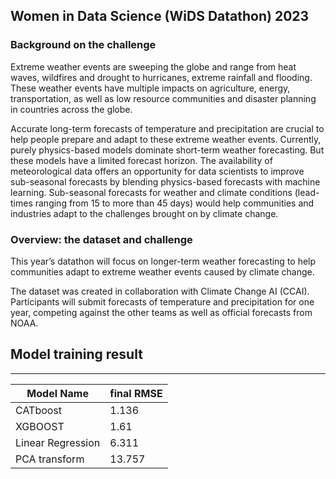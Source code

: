 ## Women in Data Science (WiDS Datathon) 2023

### Background on the challenge

Extreme weather events are sweeping the globe and range from heat waves, wildfires and drought to hurricanes, extreme rainfall and flooding. These weather events have multiple impacts on agriculture, energy, transportation, as well as low resource communities and disaster planning in countries across the globe.

Accurate long-term forecasts of temperature and precipitation are crucial to help people prepare and adapt to these extreme weather events. Currently, purely physics-based models dominate short-term weather forecasting. But these models have a limited forecast horizon. The availability of meteorological data offers an opportunity for data scientists to improve sub-seasonal forecasts by blending physics-based forecasts with machine learning. Sub-seasonal forecasts for weather and climate conditions (lead-times ranging from 15 to more than 45 days) would help communities and industries adapt to the challenges brought on by climate change.

### Overview: the dataset and challenge

This year’s datathon will focus on longer-term weather forecasting to help communities adapt to extreme weather events caused by climate change.

The dataset was created in collaboration with Climate Change AI (CCAI). Participants will submit forecasts of temperature and precipitation for one year, competing against the other teams as well as official forecasts from NOAA.


## Model training result

---

| Model Name | final RMSE |
| ------ | ------ |
| CATboost | 1.136 |
| XGBOOST | 1.61 | 
| Linear Regression | 6.311 |
| PCA transform | 13.757 | 
